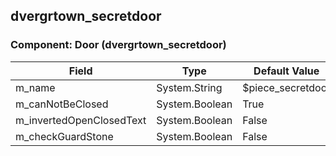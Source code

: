 ## dvergrtown_secretdoor

### Component: Door (dvergrtown_secretdoor)

|Field|Type|Default Value|
|-----|----|-------------|
|m_name|System.String|$piece_secretdoor|
|m_canNotBeClosed|System.Boolean|True|
|m_invertedOpenClosedText|System.Boolean|False|
|m_checkGuardStone|System.Boolean|False|

